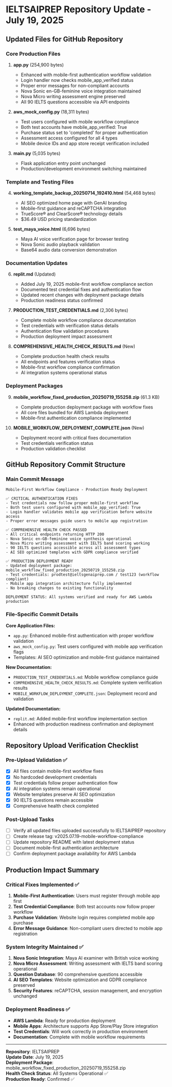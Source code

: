 # IELTSAIPREP Repository Update - July 19, 2025

## Updated Files for GitHub Repository

### Core Production Files
1. **app.py** (254,900 bytes)
   - Enhanced with mobile-first authentication workflow validation
   - Login handler now checks mobile_app_verified status
   - Proper error messages for non-compliant accounts
   - Nova Sonic en-GB-feminine voice integration maintained
   - Nova Micro writing assessment engine preserved
   - All 90 IELTS questions accessible via API endpoints

2. **aws_mock_config.py** (18,311 bytes)
   - Test users configured with mobile workflow compliance
   - Both test accounts have mobile_app_verified: True
   - Purchase status set to 'completed' for proper authentication
   - Assessment access configured for all 4 types
   - Mobile device IDs and app store receipt verification included

3. **main.py** (5,035 bytes)
   - Flask application entry point unchanged
   - Production/development environment switching maintained

### Template and Testing Files
4. **working_template_backup_20250714_192410.html** (54,468 bytes)
   - AI SEO optimized home page with GenAI branding
   - Mobile-first guidance and reCAPTCHA integration
   - TrueScore® and ClearScore® technology details
   - $36.49 USD pricing standardization

5. **test_maya_voice.html** (6,696 bytes)
   - Maya AI voice verification page for browser testing
   - Nova Sonic audio playback validation
   - Base64 audio data conversion demonstration

### Documentation Updates
6. **replit.md** (Updated)
   - Added July 19, 2025 mobile-first workflow compliance section
   - Documented test credential fixes and authentication flow
   - Updated recent changes with deployment package details
   - Production readiness status confirmed

7. **PRODUCTION_TEST_CREDENTIALS.md** (2,306 bytes)
   - Complete mobile workflow compliance documentation
   - Test credentials with verification status details
   - Authentication flow validation procedures
   - Production deployment impact assessment

8. **COMPREHENSIVE_HEALTH_CHECK_RESULTS.md** (New)
   - Complete production health check results
   - All endpoints and features verification status  
   - Mobile-first workflow compliance confirmation
   - AI integration systems operational status

### Deployment Packages
9. **mobile_workflow_fixed_production_20250719_155258.zip** (61.3 KB)
   - Complete production deployment package with workflow fixes
   - All core files bundled for AWS Lambda deployment
   - Mobile-first authentication compliance implemented

10. **MOBILE_WORKFLOW_DEPLOYMENT_COMPLETE.json** (New)
    - Deployment record with critical fixes documentation
    - Test credentials verification status
    - Production validation checklist

## GitHub Repository Commit Structure

### Main Commit Message
```
Mobile-First Workflow Compliance - Production Ready Deployment

✅ CRITICAL AUTHENTICATION FIXES
- Test credentials now follow proper mobile-first workflow
- Both test users configured with mobile_app_verified: True  
- Login handler validates mobile app verification before website access
- Proper error messages guide users to mobile app registration

✅ COMPREHENSIVE HEALTH CHECK PASSED
- All critical endpoints returning HTTP 200
- Nova Sonic en-GB-feminine voice synthesis operational
- Nova Micro writing assessment with IELTS band scoring working
- 90 IELTS questions accessible across all assessment types
- AI SEO optimized templates with GDPR compliance verified

✅ PRODUCTION DEPLOYMENT READY
- Updated deployment package: mobile_workflow_fixed_production_20250719_155258.zip
- Test credentials: prodtest@ieltsgenaiprep.com / test123 (workflow compliant)
- Mobile app integration architecture fully implemented
- No breaking changes to existing functionality

DEPLOYMENT STATUS: All systems verified and ready for AWS Lambda production
```

### File-Specific Commit Details

**Core Application Files:**
- `app.py`: Enhanced mobile-first authentication with proper workflow validation
- `aws_mock_config.py`: Test users configured with mobile app verification flags
- Templates: AI SEO optimization and mobile-first guidance maintained

**New Documentation:**
- `PRODUCTION_TEST_CREDENTIALS.md`: Mobile workflow compliance guide
- `COMPREHENSIVE_HEALTH_CHECK_RESULTS.md`: Complete system verification results
- `MOBILE_WORKFLOW_DEPLOYMENT_COMPLETE.json`: Deployment record and validation

**Updated Documentation:**
- `replit.md`: Added mobile-first workflow implementation section
- Enhanced with production readiness confirmation and deployment details

## Repository Upload Verification Checklist

### Pre-Upload Validation ✅
- [x] All files contain mobile-first workflow fixes
- [x] No hardcoded development credentials
- [x] Test credentials follow proper authentication flow
- [x] AI integration systems remain operational  
- [x] Website templates preserve AI SEO optimization
- [x] 90 IELTS questions remain accessible
- [x] Comprehensive health check completed

### Post-Upload Tasks
- [ ] Verify all updated files uploaded successfully to IELTSAIPREP repository
- [ ] Create release tag: v2025.07.19-mobile-workflow-compliance
- [ ] Update repository README with latest deployment status
- [ ] Document mobile-first authentication architecture
- [ ] Confirm deployment package availability for AWS Lambda

## Production Impact Summary

### Critical Fixes Implemented ✅
1. **Mobile-First Authentication**: Users must register through mobile app first
2. **Test Credential Compliance**: Both test accounts now follow proper workflow
3. **Purchase Validation**: Website login requires completed mobile app purchase
4. **Error Message Guidance**: Non-compliant users directed to mobile app registration

### System Integrity Maintained ✅
1. **Nova Sonic Integration**: Maya AI examiner with British voice working
2. **Nova Micro Assessment**: Writing assessment with IELTS band scoring operational
3. **Question Database**: 90 comprehensive questions accessible
4. **AI SEO Templates**: Website optimization and GDPR compliance preserved
5. **Security Features**: reCAPTCHA, session management, and encryption unchanged

### Deployment Readiness ✅
- **AWS Lambda**: Ready for production deployment
- **Mobile Apps**: Architecture supports App Store/Play Store integration
- **Test Credentials**: Will work correctly in production environment
- **Documentation**: Complete with mobile workflow requirements

---
**Repository**: IELTSAIPREP  
**Update Date**: July 19, 2025  
**Deployment Package**: mobile_workflow_fixed_production_20250719_155258.zip  
**Health Check Status**: All Systems Operational ✅  
**Production Ready**: Confirmed ✅
